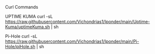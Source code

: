 Curl Commands

UPTIME KUMA
curl -sL https://raw.githubusercontent.com/Vichondrias1/lponder/main/Uptime-Kuma/uptimeKuma.sh | sh

Pi-Hole
curl -sL https://raw.githubusercontent.com/Vichondrias1/lponder/main/Pi-Hole/piHole.sh | sh